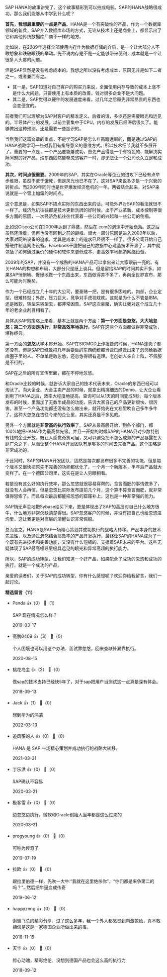 SAP HANA的故事讲完了。这个故事精彩到可以拍成电影。SAP的HANA战略很成功，那么我们能够从中学到什么呢？

**首先，我想最重要的一点是产品**。HANA是一个有突破性的产品。作为一个数据库领域的新兵，SAP介入数据库市场的方式，无论从技术上还是商业上，都显示出了它和其他传统数据库厂商不一样的地方。

比如说，在2009年选择全部使用内存作为数据存储的介质，是一个让大部分人不敢想象和跌破眼镜的举动。先不说内存是不是一定能够带来便利，成本就是一个让很多人头疼的问题。

但是SAP显然是没有考虑成本的。我想之所以没有考虑成本，原因无非是如下二者之一，或者兼而有之。

- 其一是，SAP知道对自己客户的购买力来说，全面使用内存导致的成本上涨不是什么大问题，只要使用上有本质的改善，钱对很多企业不是大问题。
- 其二是，SAP觉得以硬件的发展速度来看，过几年之后原先非常昂贵的东西也会变便宜的。

前者我们可以理解为SAP对客户的精准定义。后者的话，多少还是需要眼光和远见的。半导体产业的发展，以前主要集中于CPU。内存的发展已经滞后很久了。能够做出这种预测，还是需要一些胆识的。

当然我们这篇文章的重点，不是学习SAP是怎么样高瞻远瞩的，而是通过SAP的HANA战略学习一些对我们有指导意义的思维方式。所以技术细节我就不多展开了。重要的一点是，一个产品要能够成功，首先产品得是一个有特色的、能解决实际问题的好产品。烂东西固然能够忽悠客户一时，却无法让一个公司长久立足和成功。

**其次，时间点很重要**。2009年的SAP，其实在Oracle等企业的进攻下已经有点举步维艰，虽然不至于饿死，但是风光也已不在了。这对SAP来说多少是一个兴衰的转折点。而2009年同时也是世界爆发经济危机的一年。两者结合起来，对SAP来说就是一个雪上加霜的时间点。

这个意思是，如果SAP不搞点实际的东西出来的话，可能外界对SAP的看法就很不一样了。经济危机往往都是技术更新洗牌的好时候。出于产业革新、成本控制等很多方面的原因，一次经济危机往往代表着一些公司的兴起和一些公司的倒塌。

比如说Cisco公司在2000年达到了鼎盛，然后在.com的泡沫中开始衰落。这之后虽然还活着，但再也没有回到之前的巅峰。很大一部分原因是进入2000年以后，大家对网络设备的追求，尤其是成本上的追求已经很不一样了。很多公司开始自己搭硬件制造网络设备。Facebook干脆把自己的数据中心建造技术开源了，其中就包括了如何通过廉价的硬件和软件来更低成本、更高效率地制造网络设备。

2009年的SAP，并没有一个成熟的HANA产品可以拿出来让大家眼前一亮的。有关HANA的构想和布局，大部分只是纸上谈兵。但是留给SAP的时间其实不多。如果SAP悄悄地、慢慢地做一个东西出来，东西做得差不多了，再向全世界宣布，那么可能为时晚矣。

作为一个已经成立几十年的大公司，要豪赌一把，是有很多困难的。内部，企业定型，很难转型；外部，压力巨大，竞争对手虎视眈眈。这就是为什么不管是IBM，还是微软，转型来转型去，都非常困苦。SAP这次豪赌，确实让我对这个成立几十年的老企业刮目相看了。

具体从SAP的策略上来看，基本上就是两个方面：**第一个方面是忽悠，大大地忽悠；第二个方面是执行，非常高效率地执行**。SAP在这两个方面都做得非常成功，堪称经典。

第一方面的**忽悠**从学术界开始。SAP在SIGMOD上作报告的时候，HANA连壳子都还没有。但是SAP已经敢把几年后要做的东西统统都当做已经做出来了忽悠给数据库圈子里的人。不单单是敢忽悠，还忽悠得很有道理。老创始人亲自上阵，不佩服是不行的。

SAP在之后的所有宣传里面，都在不停地忽悠。

和Oracle比较的时候，就告诉大家自己的技术代表未来，Oracle的东西已经可以淘汰了。向大企业、大金主卖产品的时候，就拿出精挑细选的Demo，让大企业看到用了HANA之后，效率大程度地提高，查询可以从1天的时间变成5秒。每个版本发布的时候，里面加了无数半成品的功能，告诉大家自己的产品更新很快、很厉害。甚至一个产品功能都还没有怎么做出来，就开始先在文档里吹自己多牛多牛了。这种大忽悠在古往今来的企业里，其实还真是不多见的。

另外一个方面就是**非常高的执行效率**了。SAP从最高层开始，到各个部门，都100%地把HANA作为最高优先级。并且一开始的时候SAP的HANA只对少数特别有钱的企业开放。既让人感觉奇货可居，又可以避免把不怎么成熟的产品暴露在大庭广众之下，从而让整个HANA开发团队有足够多的时间去完善产品。这个策略是非常成功的。

于此同时，SAP的HANA开发团队，固然是每次都发布很多不完善的功能，但是每个版本又很快把原先不完善的功能都优化了。一个月一个新版本，半年后产品就大变样了。在一个德国公司里，这实在是让人另眼相看。

若是没有这么好的执行效率，那么忽悠就很容易穿帮的，食言而肥的事情做多了，就没有人会再信。但是忽悠比实际发布提前几个月，这个算不算食言而肥，就非常值得思索了。而且每次最后都能把忽悠的窟窿补上，这也是一种非常强的能力。

SAP悄无声息地把Sybase给买下来，更是体现出了SAP的高层对自己什么地方很牛，什么地方非常欠缺清楚得很。SAP忽悠客户的时候，并没有把自己也给忽悠进沟里，这让我更是对高层的清醒认识非常佩服。

总而言之，HANA是SAP一场精心策划并成功执行的战略大转移。产品本身的技术先进性，以及通过忽悠结合高效率的产品开发执行，最终让SAP的HANA成为了一个既有先进技术和完善功能，又没有什么短板的、支撑着SAP未来的平台。这些无疑体现了SAP最高领导层极具远见的眼光和异常高超的执行能力。

所以，SAP的成功转型，让我们知道一个好产品，如果配合了成功的忽悠和成功的执行，就是一个成功的产品。

亲爱的读者们，关于SAP的成功转型，你有什么感想呢？欢迎你给我留言，我们一起讨论。
<div><strong>精选留言（11）</strong></div><ul>
<li><span>Panda</span> 👍（0） 💬（1）<p>SAP 现在情况怎么样？</p>2019-03-17</li><br/><li><span>高鹏0409</span> 👍（3） 💬（0）<p>个人困境也可以用这个办法，面试靠忽悠，回来查缺补漏靠执行。</p>2020-08-15</li><br/><li><span>桃花岛主</span> 👍（2） 💬（0）<p>做sap的技术支持已经快5年了，对于sap把用户当测试这一点真是深有体会。</p>2018-09-13</li><br/><li><span>Jack</span> 👍（1） 💬（0）<p>想到华为的鸿蒙</p>2022-03-13</li><br/><li><span>追风筝的人</span> 👍（0） 💬（0）<p>HANA 是 SAP 一场精心策划并成功执行的战略大转移。</p>2021-03-31</li><br/><li><span>丁乐洪</span> 👍（0） 💬（0）<p>SAP确认不容易</p>2020-03-21</li><br/><li><span>极客雷</span> 👍（0） 💬（0）<p>边忽悠边执行，微软和Oracle创始人当年都是这么过来的</p>2020-03-21</li><br/><li><span>progyoung</span> 👍（0） 💬（0）<p>可称为传奇了</p>2019-07-19</li><br/><li><span>拉欧</span> 👍（0） 💬（0）<p>跟拉里伯德一样，先吹一大牛:“我就在这里绝杀你”，“你们都是来争第二的吗？”...然后把牛逼变成传奇</p>2019-06-12</li><br/><li><span>happyzeng</span> 👍（0） 💬（0）<p>谢谢飞总的精彩分享，过了这么多年，我一个外人都感觉到刺激惊险，真不敢相信是这是一家德国企业所做出来的事。</p>2018-11-15</li><br/><li><span>天华</span> 👍（0） 💬（0）<p>惊心动魄，精彩绝伦，没想到德国产品也会这么高的执行力</p>2018-09-12</li><br/>
</ul>